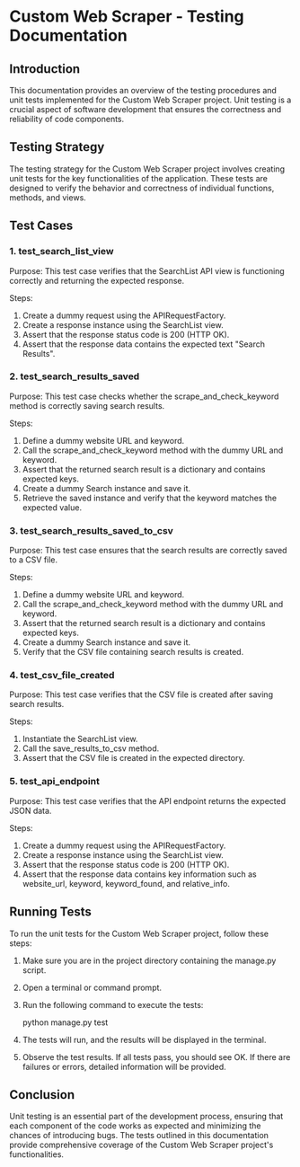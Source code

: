 

# Custom Web Scraper - Testing Documentation

## Introduction

This documentation provides an overview of the testing procedures and unit tests implemented for the Custom Web Scraper project. Unit testing is a crucial aspect of software development that ensures the correctness and reliability of code components.

## Testing Strategy

The testing strategy for the Custom Web Scraper project involves creating unit tests for the key functionalities of the application. These tests are designed to verify the behavior and correctness of individual functions, methods, and views.

## Test Cases

### 1. test_search_list_view

Purpose: This test case verifies that the SearchList API view is functioning correctly and returning the expected response.

Steps:
1. Create a dummy request using the APIRequestFactory.
2. Create a response instance using the SearchList view.
3. Assert that the response status code is 200 (HTTP OK).
4. Assert that the response data contains the expected text "Search Results".

### 2. test_search_results_saved

Purpose: This test case checks whether the scrape_and_check_keyword method is correctly saving search results.

Steps:
1. Define a dummy website URL and keyword.
2. Call the scrape_and_check_keyword method with the dummy URL and keyword.
3. Assert that the returned search result is a dictionary and contains expected keys.
4. Create a dummy Search instance and save it.
5. Retrieve the saved instance and verify that the keyword matches the expected value.

### 3. test_search_results_saved_to_csv

Purpose: This test case ensures that the search results are correctly saved to a CSV file.

Steps:
1. Define a dummy website URL and keyword.
2. Call the scrape_and_check_keyword method with the dummy URL and keyword.
3. Assert that the returned search result is a dictionary and contains expected keys.
4. Create a dummy Search instance and save it.
5. Verify that the CSV file containing search results is created.

### 4. test_csv_file_created

Purpose: This test case verifies that the CSV file is created after saving search results.

Steps:
1. Instantiate the SearchList view.
2. Call the save_results_to_csv method.
3. Assert that the CSV file is created in the expected directory.

### 5. test_api_endpoint

Purpose: This test case verifies that the API endpoint returns the expected JSON data.

Steps:
1. Create a dummy request using the APIRequestFactory.
2. Create a response instance using the SearchList view.
3. Assert that the response status code is 200 (HTTP OK).
4. Assert that the response data contains key information such as website_url, keyword, keyword_found, and relative_info.

## Running Tests

To run the unit tests for the Custom Web Scraper project, follow these steps:

1. Make sure you are in the project directory containing the manage.py script.
2. Open a terminal or command prompt.
3. Run the following command to execute the tests:

   python manage.py test

4. The tests will run, and the results will be displayed in the terminal.
5. Observe the test results. If all tests pass, you should see OK. If there are failures or errors, detailed information will be provided.

## Conclusion

Unit testing is an essential part of the development process, ensuring that each component of the code works as expected and minimizing the chances of introducing bugs. The tests outlined in this documentation provide comprehensive coverage of the Custom Web Scraper project's functionalities.
